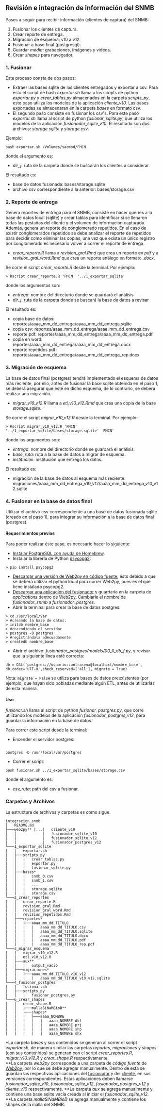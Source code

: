 ## Revisión e integración de información del SNMB

Pasos a seguir para recibir información (clientes de captura) del SNMB:

1. Fusionar los clientes de captura.
2. Crear reporte de entrega.
3. Migracion de esquema: v10 a v12.
4. Fusionar a base final (postgresql).
5. Guardar _media_: grabaciones, imágenes y videos.
6. Crear _shapes_ para navegador.

### 1. Fusionar
Este proceso consta de dos pasos: 

+ Extraer las bases sqlite de los clientes entregados y exportar a csv. Para esto el script de bash *exportar.sh* llama a los scripts de python *exportar.py* y *crear_tablas.py* almacenados en la carpeta *scripts_py*, este paso utiliza los modelos de la aplicación *cliente_v10*. Las bases exportadas se almacenaran en la carpeta *bases* en formato csv.
+ El segundo paso consiste en fusionar los csv's. Para este paso *exportar.sh* llama al script de python *fusionar_sqlite.py*, que utiliza los modelos de la aplicación *fusionador_sqlite_v10*. El resultado son dos archivos: *storage.sqlite* y *storage.csv*.

Ejemplo:
```
bash exportar.sh /Volumes/sacmod/FMCN
```
donde el argumento es:
* _dir\_j_: ruta de la carpeta donde se buscarán los clientes a considerar.

El resultado es: 
* base de datos fusionada: bases/storage.sqlite
* archivo csv correspondiente a la anterior: bases/storage.csv

### 2. Reporte de entrega
Genera reportes de entrega para el SNMB, consiste en hacer queries a la base de datos local (sqlite) y crear tablas para identificar si se llenaron todas las pestañas del cliente y el volumen de información capturada. Además, genera un reporte de conglomerado repetidos. En el caso de existir conglomerados repetidos se debe analizar el reporte de repetidos para decidir como eliminar las copias, una vez que exista un único registro por conglomerado es necesario volver a correr el reporte de entrega.

+ *crear_reporte.R* llama a *revision_gral.Rmd* que crea un reporte en _pdf_ y a *revision_gral_word.Rmd* que crea un reporte análogo en formato _.docx_.

Se corre el script *crear_reporte.R* desde la terminal. Por ejemplo:
```
> Rscript crear_reporte.R 'FMCN' '../1_exportar_sqlite'
```
donde los argumentos son:
* _entrega_: nombre del directorio donde se guardará el análisis
* _dir\_j_: ruta de la carpeta donde se buscará la base de datos a revisar

El resultado es:
* copia base de datos: reportes/aaaa_mm_dd_entrega/aaaa_mm_dd_entrega.sqlite
* copia csv: reportes/aaaa_mm_dd_entrega/aaaa_mm_dd_entrega.csv
* reporte pdf: reportes/aaaa_mm_dd_entrega/aaaa_mm_dd_entrega.pdf
* copia en word: reportes/aaaa_mm_dd_entrega/aaaa_mm_dd_entrega.docx
* reporte repetidos pdf: reportes/aaaa_mm_dd_entrega/aaaa_mm_dd_entrega_rep.docx

### 3. Migración de esquema
La base de datos final (postgres) tendrá implementado el esquema de datos más reciente, por ello, antes de fusionar la base sqlite obtenida en el paso 1, se deberá asegurar que esté en dicho esquema, de lo contrario, se deberá realizar una migración.

+ *migrar_v10_v12.R* llama a *etl_v10_v12.Rmd* que crea una copia de la base _storage.sqlite_.

Se corre el script *migrar_v10_v12.R* desde la terminal. Por ejemplo:
```
> Rscript migrar_v10_v12.R 'FMCN' '../1_exportar_sqlite/bases/storage.sqlite' 'FMCN'
```
donde los argumentos son:
* _entrega_: nombre del directorio donde se guardará el análisis.
* _base_ruta_: ruta a la base de datos a migrar de esquema.
* _institucion_: institución que entregó los datos.

El resultado es:
* migración de la base de datos al esquema más reciente: migraciones/aaaa_mm_dd_entrega_v10_v12/aaaa_mm_dd_entrega_v10_v12.sqlite

### 4. Fusionar en la base de datos final
Utilizar el archivo csv correspondiente a una base de datos fusionada sqlite (creado en el paso 1), para integrar su información a la base de datos final (postgres).

#### Requerimientos previos
Para poder realizar éste paso, es necesario hacer lo siguiente:

* [Instalar PostgreSQL con ayuda de Homebrew](https://marcinkubala.wordpress.com/2013/11/11/postgresql-on-os-x-mavericks/).
* Instalar la librería de Python [psycopg2](http://initd.org/psycopg/):
```
> pip install psycopg2
```
* [Descargar una versión de Web2py en código fuente](http://www.web2py.com/init/default/download), ésto debido a que se deberá
utilizar el python local para correr Web2py, pues es el que tiene instalado psycopg2.
* [Descargar una aplicación del fusionador](https://github.com/fpardourrutia/fusionador) y guardarla en la carpeta de *applications* dentro de Web2py. Cambiarle el nombre de *fusionador_snmb* a *fusionador_postgres*.
* Abrir la terminal para crear la base de datos postgres:
```
> cd /usr/local/var
> #creando la base de datos:
> initdb nombre_base
> #encendiendo el servidor
> postgres -D postgres
> #registrándola adecuadamente
> createdb nombre_base
```
* Abrir el archivo: *fusionador_postgres/models/00_0_db_f.py*, y revisar que la siguiente línea esté correcta:
```
db = DAL('postgres://usuario:contrasena@localhost/nombre_base', db_codec='UTF-8',check_reserved=['all'], migrate = True)
```
Nota: `migrate = False` se utiliza para bases de datos preexistentes (por ejemplo, que hayan sido pobladas mediante algún ETL,
antes de utilizarlas de esta manera.

#### Uso

*fusionar.sh* llama al script de python *fusionar_postgres.py*, que corre utilizando los modelos de la aplicación *fusionador_postgres_v12*, para guardar la información en la base de datos.

Para correr este script desde la terminal:
+ Encender el servidor postgres:
```

postgres -D /usr/local/var/postgres
```
+ Correr el script:

```
bash fusionar.sh ../1_exportar_sqlite/bases/storage.csv 
```
donde el argumento es:
* _csv_ruta_: path del csv a fusionar.

### Carpetas y Archivos
La estructura de archivos y carpetas es como sigue.

```
integracion_snmb
│   README.md
├───web2py** |...|   cliente_v10
│   │            |   fusionador_sqlite_v10
|   |            |   fusionador_sqlite_v12
|   |            |   fusionador_postgres_v12
└───1_exportar_sqlite
|   │   exportar.sh
|   ├───scripts_py
|   │   |   crear_tablas.py
|   │   |   exportar.py
|   │   |   fusionar_sqlite.py
|   ├───bases*
|   │   |   snmb_0.csv
|   │   |   snmb_1.csv
|   │   |   ...
|   │   |   storage.sqlite
|   |   |   storage.csv
└───2_crear_reportes
|   │   crear_reporte.R
|   │   revision_gral.Rmd
|   │   revision_gral_word.Rmd
|   |   revision_repetidos.Rmd
|   ├───reportes*
|   |   ├───aaaa_mm_dd_TITULO
|   |   |   |   aaaa_mm_dd_TITULO.csv
|   |   |   |   aaaa_mm_dd_TITULO.sqlite
|   |   |   |   aaaa_mm_dd_TITULO.docx
|   |   |   |   aaaa_mm_dd_TITULO.pdf
|   |   |   |   aaaa_mm_dd_TITULO_rep.pdf
└───3_migrar_esquema
|   |   migrar_v10_v12.R
|   |   etl_v10_v12.R
|   ├───aux**
|   |   |   output_vacio
|   ├───migraciones*
|   |   ├───aaaa_mm_dd_TITULO_v10_v12
|   |   |   |   aaaa_mm_dd_TITULO_v10_v12.sqlite
└───4_fusionar_postgres
|   |   fusionar.sh
|   ├───scripts_py
|   │   |   fusionar_postgres.py
└───6_crear_shapes
|   │   crear_shape.R
|   │   ├───mallaSiNaMBioD**
|   │   ├───shapes*
|   |   |   ├───aaaa_NOMBRE
|   |   |   |   |   aaaa_NOMBRE.dbf
|   |   |   |   |   aaaa_NOMBRE.prj
|   |   |   |   |   aaaa_NOMBRE.shp
|   |   |   |   |   aaaa_NOMBRE.shx

```
\*La carpeta *bases* y sus contenidos se generan al correr el script *exportar.sh*, de manera similar las carpetas *reportes*, *migraciones* y *shapes* (con sus contenidos) se generan con el script *crear_reportes.R*, *migrar_v10_v12.R* y *crear_shape.R* respectivamente.    
\*\*La carpeta *web2py* corresponde a una carpeta de _código fuente_ de [Web2py](http://www.web2py.com/init/default/download), por lo que se debe agregar manualmente. Dentro de esta se guardan las respectivas aplicaciones del [fusionador](https://github.com/fpardourrutia/fusionador) y del [cliente](https://github.com/tereom/cliente_web2py), en sus versiones correspondientes. Estas aplicaciones deben llamarse *fusionador_sqlite_v10*, *fusionador_sqlite_v12*, *fusionador_postgres_v12* y *cliente_v10* respectivamente.
\*\*La carpeta *aux* se agrega manualmente y contiene una base sqlite vacía creada al iniciar el *fusionador_sqlite_v12*.
\*\*La carpeta *mallaSiNaMBioD* se agrega manualmente y contiene los shapes de la malla del SNMB. 
